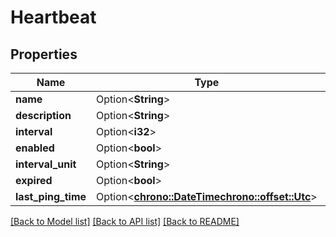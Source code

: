 # Heartbeat

## Properties

Name | Type | Description | Notes
------------ | ------------- | ------------- | -------------
**name** | Option<**String**> |  | [optional]
**description** | Option<**String**> |  | [optional]
**interval** | Option<**i32**> |  | [optional]
**enabled** | Option<**bool**> |  | [optional]
**interval_unit** | Option<**String**> |  | [optional]
**expired** | Option<**bool**> |  | [optional]
**last_ping_time** | Option<[**chrono::DateTime<chrono::offset::Utc>**](chrono::DateTime<chrono::offset::Utc>.md)> |  | [optional]

[[Back to Model list]](../README.md#documentation-for-models) [[Back to API list]](../README.md#documentation-for-api-endpoints) [[Back to README]](../README.md)


